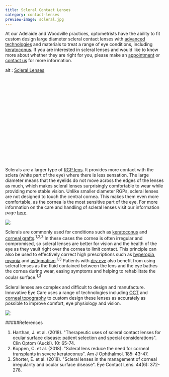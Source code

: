```yaml
---
title: Scleral Contact Lenses
category: contact-lenses
preview-image: scleral.jpg
---
```

<div class="employee-heading">
<p>At our Adelaide and Woodville practices, optometrists have the ability to fit custom design large diameter scleral contact lenses with <a href="/what-we-do/oct">advanced technologies</a> and materials to treat a range of eye conditions, including <a href="/what-we-do/keratoconus">keratoconus</a>. If you are interested in scleral lenses and would like to know more about whether they are right for you, please make an <a href="/what-we-do/eye-exam">appointment</a> or <a href="/contact">contact us</a> for more information.</p>
</div>

<div class="myWrapper" style="position: relative; padding-bottom: 56.25%; height: 0;"><!--\\[if IE]><iframe frameborder="0" type="text/html" src="https://2689-2347.captiv8online.com/animations/embed/one/scleral-lenses?player_width=100%&player_height=100%&site_company_language=34&autostart=false" width="100%" height="100%" style="position:absolute;top:0;left:0;width:100%;height:100%;"></iframe><!\\[endif]--><!--\\[if !IE]> <--><object data="https://2689-2347.captiv8online.com/animations/embed/one/scleral-lenses?player_width=100%&player_height=100%&site_company_language=34&autostart=false" type="text/html" width="100%" height="100%" style="position:absolute;top:0;left:0;width:100%;height:100%;">  alt : <a href="https://2689-2347.captiv8online.com/animations/embed/one/scleral-lenses?player_width=100%&player_height=100%&site_company_language=34&autostart=false">Scleral Lenses</a></object><!--> <!\\[endif]--></div>

<br>

Sclerals are a larger type of [RGP lens](/what-we-do/gas-permeable-contact-lenses). It provides more contact with the sclera (white part of the eye) where there is less sensation. The large diameter means that the eyelids do not move across the edges of the lenses as much, which makes scleral lenses surprisingly comfortable to wear while providing more stable vision. Unlike smaller diameter RGPs, scleral lenses are not designed to touch the central cornea. This makes them even more comfortable, as the cornea is the most sensitive part of the eye. For more information on the care and handling of scleral lenses visit our information page [here](/patient-resources/care-of-scleral-lenses).

![](/uploads/scleral-oct-background.jpg)

Sclerals are commonly used for conditions such as [keratoconus](/what-we-do/keratoconus) and [corneal grafts](/what-we-do/corneal-grafts).<sup>1,2,3</sup> In these cases the cornea is often irregular and compromised, so scleral lenses are better for vision and the health of the eye as they vault right over the cornea to limit contact. This principle can also be used to effectively correct high prescriptions such as [hyperopia](/what-we-do/hyperopia), [myopia](/what-we-do/myopia) and [astigmatism](/what-we-do/astigmatism).<sup>1,3</sup> Patients with [dry eye](/what-we-do/dry-eye-disease) also benefit from using scleral lenses as the fluid contained between the lens and the eye bathes the cornea during wear, easing symptoms and helping to rehabilitate the ocular surface.<sup>1,3</sup>

Scleral lenses are complex and difficult to design and manufacture. Innovative Eye Care uses a range of technologies including [OCT](/what-we-do/oct) and [corneal topography](/what-we-do/corneal-topography) to custom design these lenses as accurately as possible to improve comfort, eye physiology and vision.

![](/uploads/scleral-5.jpg)

#####References 

1. Harthan, J. et al. (2018). "Therapeutic uses of scleral contact lenses for ocular surface disease: patient selection and special considerations". Clin Optom (Auckl). 10: 65-74. 
2. Koppen, C. et al. (2018). "Scleral lens reduce the need for corneal transplants in severe keratoconus". Am J Ophthalmol. 185: 43-47. 
3. Shorter, E. et al. (2018). "Scleral lenses in the management of corneal irregularity and ocular surface disease". Eye Contact Lens. 44(6): 372-278. 
